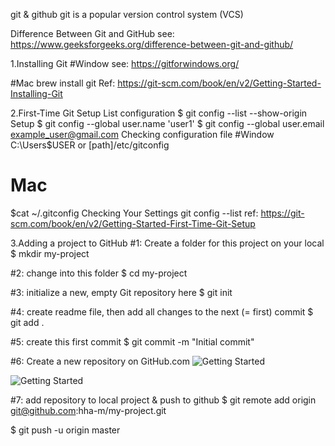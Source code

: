 git & github
git is a popular version control system (VCS)

Difference Between Git and GitHub see: https://www.geeksforgeeks.org/difference-between-git-and-github/

1.Installing Git
#Window
see: https://gitforwindows.org/

#Mac
brew install git
Ref: https://git-scm.com/book/en/v2/Getting-Started-Installing-Git

2.First-Time Git Setup
List configuration
$ git config --list --show-origin
Setup
$ git config --global user.name 'user1'
$ git config --global user.email example_user@gmail.com
Checking configuration file
#Window
C:\Users\$USER
or
[path]/etc/gitconfig

# Mac
$cat ~/.gitconfig
Checking Your Settings
git config --list
ref: https://git-scm.com/book/en/v2/Getting-Started-First-Time-Git-Setup

3.Adding a project to GitHub
#1: Create a folder for this project on your local
$ mkdir my-project

#2: change into this folder
$ cd my-project

#3: initialize a new, empty Git repository here
$ git init


#4: create readme file, then add all changes to the next (= first) commit
$ git add .

#5: create this first commit
$ git commit -m "Initial commit"

#6: Create a new repository on GitHub.com
![Getting Started](./images/create_new_repo.png)


![Getting Started](./images/quick_setup.png)


#7: add repository to local project & push to github
$ git remote add origin git@github.com:hha-m/my-project.git

$ git push -u origin master